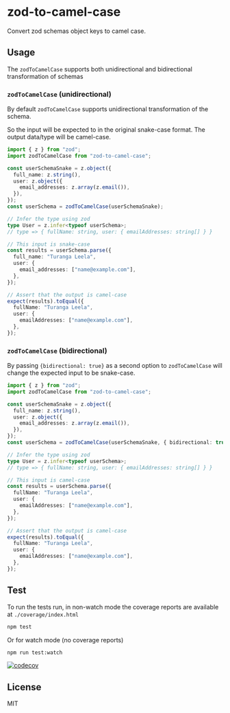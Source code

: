 # zod-to-camel-case

Convert zod schemas object keys to camel case.

## Usage

The `zodToCamelCase` supports both unidirectional and bidirectional transformation of schemas

### `zodToCamelCase` (unidirectional)

By default `zodToCamelCase` supports unidirectional transformation of the schema.

So the input will be expected to in the original snake-case format. The output data/type will be camel-case.

```ts
import { z } from "zod";
import zodToCamelCase from "zod-to-camel-case";

const userSchemaSnake = z.object({
  full_name: z.string(),
  user: z.object({
    email_addresses: z.array(z.email()),
  }),
});
const userSchema = zodToCamelCase(userSchemaSnake);

// Infer the type using zod
type User = z.infer<typeof userSchema>;
// type => { fullName: string, user: { emailAddresses: string[] } }

// This input is snake-case
const results = userSchema.parse({
  full_name: "Turanga Leela",
  user: {
    email_addresses: ["name@example.com"],
  },
});

// Assert that the output is camel-case
expect(results).toEqual({
  fullName: "Turanga Leela",
  user: {
    emailAddresses: ["name@example.com"],
  },
});
```

### `zodToCamelCase` (bidirectional)

By passing `{bidirectional: true}` as a second option to `zodToCamelCase` will change the expected input to be snake-case.

```ts
import { z } from "zod";
import zodToCamelCase from "zod-to-camel-case";

const userSchemaSnake = z.object({
  full_name: z.string(),
  user: z.object({
    email_addresses: z.array(z.email()),
  }),
});
const userSchema = zodToCamelCase(userSchemaSnake, { bidirectional: true });

// Infer the type using zod
type User = z.infer<typeof userSchema>;
// type => { fullName: string, user: { emailAddresses: string[] } }

// This input is camel-case
const results = userSchema.parse({
  fullName: "Turanga Leela",
  user: {
    emailAddresses: ["name@example.com"],
  },
});

// Assert that the output is camel-case
expect(results).toEqual({
  fullName: "Turanga Leela",
  user: {
    emailAddresses: ["name@example.com"],
  },
});
```

## Test

To run the tests run, in non-watch mode the coverage reports are available at `./coverage/index.html`

```bash
npm test
```

Or for watch mode (no coverage reports)

```bash
npm run test:watch
```

[![codecov](https://codecov.io/github/orangemug/zod-to-camel-case/graph/badge.svg?token=00EOGLB2HF)](https://codecov.io/github/orangemug/zod-to-camel-case)

## License

MIT
